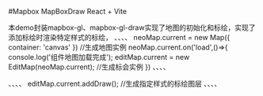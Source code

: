 #Mapbox MapBoxDraw React + Vite 

本demo封装mapbox-gl、mapbox-gl-draw实现了地图的初始化和标绘，实现了添加标绘时渲染特定样式的标绘，
  、、、、
     neoMap.current = new Map({
      container: 'canvas'
    })
    //生成地图实例
     neoMap.current.on('load',()=>{
        console.log('组件地图加载完成');
        editMap.current = new EditMap(neoMap.current);
        //生成标会实例
       })
  、、、、

、、、、
editMap.current.addDraw();
//生成指定样式的标绘图层
、、、、
